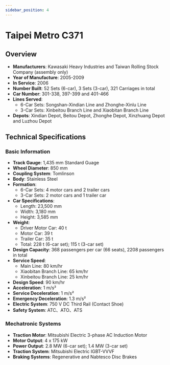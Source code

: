 ```yaml
---
sidebar_position: 4
---
```


# Taipei Metro C371

## Overview

- **Manufacturers**: Kawasaki Heavy Industries and Taiwan Rolling Stock Company (assembly only)
- **Year of Manufacture**: 2005-2009
- **In Service**: 2006
- **Number Built**: 52 Sets (6-car), 3 Sets (3-car), 321 Carriages in total
- **Car Number**: 301-338, 397-399 and 401-466
- **Lines Served**: 
    - 6-Car Sets: Songshan-Xindian Line and Zhonghe-Xinlu Line
    - 3-Car Sets: Xinbeitou Branch Line and Xiaobitan Branch Line
- **Depots**: Xindian Depot, Beitou Depot, Zhonghe Depot, Xinzhuang Depot and Luzhou Depot

## Technical Specifications

### Basic Information

- **Track Gauge**: 1,435 mm Standard Guage
- **Wheel Diameter**: 850 mm
- **Coupling System**: Tomlinson
- **Body**: Stainless Steel
- **Formation**: 
    - 6-Car Sets: 4 motor cars and 2 trailer cars
    - 3-Car Sets: 2 motor cars and 1 trailer car
- **Car Specifications**: 
    - Length: 23,500 mm
    - Width: 3,180 mm
    - Height: 3,585 mm
- **Weight**: 
    - Driver Motor Car: 40 t
    - Motor Car: 39 t
    - Trailer Car: 35 t
    - Total: 228 t (6-car set); 115 t (3-car set)
- **Design Capacity**: 368 passengers per car (66 seats), 2208 passengers in total
- **Service Speed**: 
    - Main Line: 80 km/hr
    - Xiaobitan Branch Line: 65 km/hr
    - Xinbeitou Branch Line: 25 km/hr
- **Design Speed**: 90 km/hr
- **Acceleration**: 1 m/s²
- **Service Deceleration**: 1 m/s²
- **Emergency Deceleration**: 1.3 m/s²
- **Electric System**: 750 V DC Third Rail (Contact Shoe)
- **Safety System**: ATC、ATO、ATS

### Mechatronic Systems

- **Traction Motor**: Mitsubishi Electric 3-phase AC Induction Motor
- **Motor Output**: 4 x 175 kW
- **Power Output**: 2.8 MW (6-car set); 1.4 MW (3-car set)
- **Traction System**: Mitsubishi Electric IGBT-VVVF
- **Braking Systems**: Regenerative and Nabtesco Disc Brakes